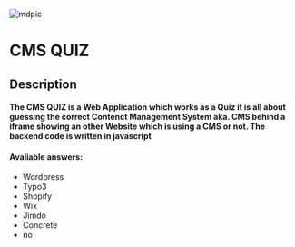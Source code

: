 ![mdpic](https://user-images.githubusercontent.com/109417475/202215558-b65fe364-9d45-4e08-860c-e1dc197509c8.png)

# CMS QUIZ

## Description
#### The CMS QUIZ is a Web Application which works as a Quiz it is all about guessing the correct Contenct Management System aka. CMS behind a iframe showing an other Website which is using a CMS or not. The backend code is written in javascript

#### Avaliable answers:
- Wordpress
- Typo3
- Shopify
- Wix
- Jimdo
- Concrete
- no
